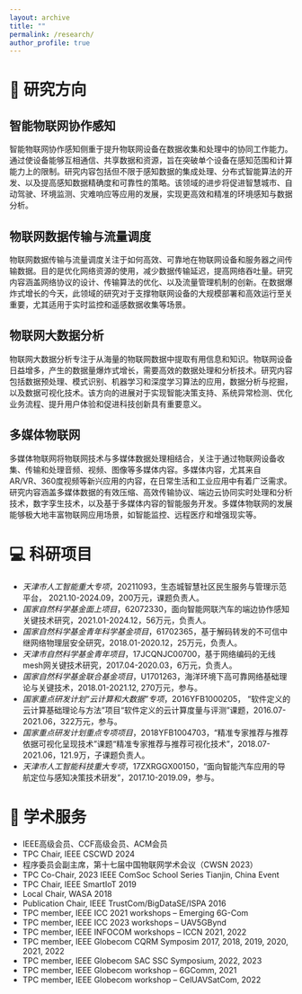 ```yaml
---
layout: archive
title: ""
permalink: /research/
author_profile: true
---
```


<span class='anchor' id='interest'></span>

# 🧩 研究方向

## 智能物联网协作感知
智能物联网协作感知侧重于提升物联网设备在数据收集和处理中的协同工作能力。通过使设备能够互相通信、共享数据和资源，旨在突破单个设备在感知范围和计算能力上的限制。研究内容包括但不限于感知数据的集成处理、分布式智能算法的开发、以及提高感知数据精确度和可靠性的策略。该领域的进步将促进智慧城市、自动驾驶、环境监测、灾难响应等应用的发展，实现更高效和精准的环境感知与数据分析。

## 物联网数据传输与流量调度
物联网数据传输与流量调度关注于如何高效、可靠地在物联网设备和服务器之间传输数据。目的是优化网络资源的使用，减少数据传输延迟，提高网络吞吐量。研究内容涵盖网络协议的设计、传输算法的优化、以及流量管理机制的创新。在数据爆炸式增长的今天，此领域的研究对于支撑物联网设备的大规模部署和高效运行至关重要，尤其适用于实时监控和遥感数据收集等场景。

## 物联网大数据分析
物联网大数据分析专注于从海量的物联网数据中提取有用信息和知识。物联网设备日益增多，产生的数据量爆炸式增长，需要高效的数据处理和分析技术。研究内容包括数据预处理、模式识别、机器学习和深度学习算法的应用，数据分析与挖掘，以及数据可视化技术。该方向的进展对于实现智能决策支持、系统异常检测、优化业务流程、提升用户体验和促进科技创新具有重要意义。

## 多媒体物联网
多媒体物联网将物联网技术与多媒体数据处理相结合，关注于通过物联网设备收集、传输和处理音频、视频、图像等多媒体内容。多媒体内容，尤其来自AR/VR、360度视频等新兴应用的内容，在日常生活和工业应用中有着广泛需求。研究内容涵盖多媒体数据的有效压缩、高效传输协议、端边云协同实时处理和分析技术，数字孪生技术，以及基于多媒体内容的智能服务开发。多媒体物联网的发展能够极大地丰富物联网应用场景，如智能监控、远程医疗和增强现实等。


<span class='anchor' id='projects'></span>

# 💻 科研项目

- *天津市人工智能重大专项*，20211093，生态城智慧社区民生服务与管理示范平台， 2021.10-2024.09，200万元，课题负责人。
- *国家自然科学基金面上项目*，62072330，面向智能网联汽车的端边协作感知关键技术研究，2021.01-2024.12，56万元，负责人。
- *国家自然科学基金青年科学基金项目*，61702365，基于解码转发的不可信中继网络物理层安全研究，2018.01-2020.12，25万元，负责人。
- *天津市自然科学基金青年项目*，17JCQNJC00700，基于网络编码的无线mesh网关键技术研究，2017.04-2020.03，6万元，负责人。
- *国家自然科学基金联合基金项目*，U1701263，海洋环境下高可靠网络基础理论与关键技术，2018.01-2021.12, 270万元，参与。
- *国家重点研发计划“云计算和大数据”专项*，2016YFB1000205， “软件定义的云计算基础理论与方法”项目“软件定义的云计算度量与评测”课题，2016.07-2021.06，322万元，参与。
- *国家重点研发计划重点专项项目*，2018YFB1004703，“精准专家推荐与推荐依据可视化呈现技术”课题“精准专家推荐与推荐可视化技术”，2018.07-2021.06，121.9万，子课题负责人。
- *天津市人工智能科技重大专项*，17ZXRGGX00150，“面向智能汽车应用的导航定位与感知决策技术研发”，2017.10-2019.09，参与。


<span class='anchor' id='service'></span>

# 📝 学术服务
- IEEE高级会员、CCF高级会员、ACM会员
- TPC Chair, IEEE CSCWD 2024
- 程序委员会副主席，第十七届中国物联网学术会议（CWSN 2023）
- TPC Co-Chair, 2023 IEEE ComSoc School Series Tianjin, China Event
- TPC Chair, IEEE SmartIoT 2019
- Local Chair, WASA 2018
- Publication Chair, IEEE TrustCom/BigDataSE/ISPA 2016
- TPC member, IEEE ICC 2021 workshops – Emerging 6G-Com
- TPC member, IEEE ICC 2023 workshops – UAV5GBynd
- TPC member, IEEE INFOCOM workshops – ICCN 2021, 2022
- TPC member, IEEE Globecom  CQRM Symposim 2017, 2018, 2019, 2020, 2021, 2022
- TPC member, IEEE Globecom SAC SSC Symposium, 2022, 2023
- TPC member, IEEE Globecom workshop – 6GComm, 2021
- TPC member, IEEE Globecom workshop – CelUAVSatCom, 2022


<br/>
<br/>
<br/>
<br/>
